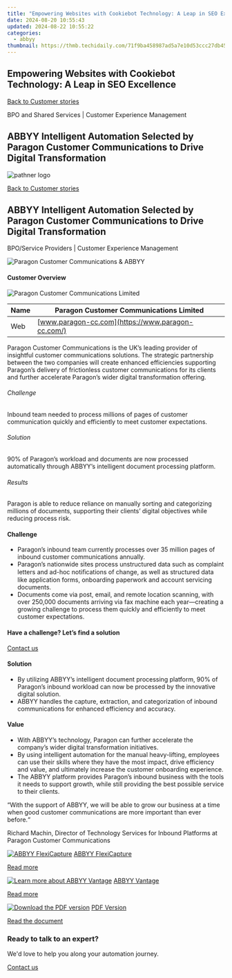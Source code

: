 ```yaml
---
title: "Empowering Websites with Cookiebot Technology: A Leap in SEO Excellence"
date: 2024-08-20 10:55:43
updated: 2024-08-22 10:55:22
categories:
  - abbyy
thumbnail: https://thmb.techidaily.com/71f9ba458987ad5a7e10d53ccc27db4550bc2d9a8583a7d8f8671b37d556003d.jpg
---
```


## Empowering Websites with Cookiebot Technology: A Leap in SEO Excellence

[Back to Customer stories](https://tools.techidaily.com/abbyy/products/)

BPO and Shared Services | Customer Experience Management

## ABBYY Intelligent Automation Selected by Paragon Customer Communications to Drive Digital Transformation

![pathner logo](https://content.abbyy.com/-/media/project/abbyy/abbyy/logos-white/en/132722.png?h=40&iar=0&w=120)

[Back to Customer stories](https://tools.techidaily.com/abbyy/products/)

## ABBYY Intelligent Automation Selected by Paragon Customer Communications to Drive Digital Transformation

BPO/Service Providers | Customer Experience Management 

![Paragon Customer Communications & ABBYY](https://static3.abbyy.com/abbyycommedia/29875/14-paragon-cover-556x303.jpg) 

#### Customer Overview

![Paragon Customer Communications Limited](https://static2.abbyy.com/abbyycommedia/29877/paragon-logo-168x52.jpg) 

| Name | Paragon Customer Communications Limited           |
| ---- | ------------------------------------------------- |
| Web  | [www.paragon-cc.com](https://www.paragon-cc.com/) |

Paragon Customer Communications is the UK’s leading provider of insightful customer communications solutions. The strategic partnership between the two companies will create enhanced efficiencies supporting Paragon’s delivery of frictionless customer communications for its clients and further accelerate Paragon’s wider digital transformation offering.

###### Challenge

Inbound team needed to process millions of pages of customer communication quickly and efficiently to meet customer expectations.

###### Solution

90% of Paragon’s workload and documents are now processed automatically through ABBYY’s intelligent document processing platform.

###### Results

Paragon is able to reduce reliance on manually sorting and categorizing millions of documents, supporting their clients’ digital objectives while reducing process risk.

#### Challenge

* Paragon’s inbound team currently processes over 35 million pages of inbound customer communications annually.
* Paragon’s nationwide sites process unstructured data such as complaint letters and ad-hoc notiﬁcations of change, as well as structured data like application forms, onboarding paperwork and account servicing documents.
* Documents come via post, email, and remote location scanning, with over 250,000 documents arriving via fax machine each year—creating a growing challenge to process them quickly and efficiently to meet customer expectations.

#### Have a challenge? Let’s find a solution  

[Contact us](https://tools.techidaily.com/abbyy/products/) 

#### Solution

* By utilizing ABBYY’s intelligent document processing platform, 90% of Paragon’s inbound workload can now be processed by the innovative digital solution.
* ABBYY handles the capture, extraction, and categorization of inbound communications for enhanced efficiency and accuracy.

#### Value

* With ABBYY’s technology, Paragon can further accelerate the company’s wider digital transformation initiatives.
* By using intelligent automation for the manual heavy-lifting, employees can use their skills where they have the most impact, drive efficiency and value, and ultimately increase the customer onboarding experience.
* The ABBYY platform provides Paragon’s inbound business with the tools it needs to support growth, while still providing the best possible service to their clients.

 “With the support of ABBYY, we will be able to grow our business at a time when good customer communications are more important than ever before.“

 Richard Machin, Director of Technology Services for Inbound Platforms at Paragon Customer Communications

[![ABBYY FlexiCapture](https://static2.abbyy.com/abbyycommedia/21380/4-flexicapture.jpg)](https://tools.techidaily.com/abbyy/products/) [ABBYY FlexiCapture](https://tools.techidaily.com/abbyy/products/) 

[Read more](https://tools.techidaily.com/abbyy/products/) 

[![Learn more about ABBYY Vantage](https://static4.abbyy.com/abbyycommedia/35821/vantage_360x162.jpg)](https://tools.techidaily.com/abbyy/products/) [ABBYY Vantage](https://tools.techidaily.com/abbyy/products/) 

[Read more](https://tools.techidaily.com/abbyy/products/) 

[![Download the PDF version](https://static4.abbyy.com/abbyycommedia/29876/14c-paragon-cover-360x162.jpg)](https://static5.abbyy.com/abbyycommedia/36200/paragon-bpo-customer-story-en.pdf "PDF Version") [PDF Version](https://static5.abbyy.com/abbyycommedia/36200/paragon-bpo-customer-story-en.pdf "PDF Version") 

[Read the document](https://static5.abbyy.com/abbyycommedia/36200/paragon-bpo-customer-story-en.pdf "PDF Version") 

### Ready to talk to an expert?

We'd love to help you along your automation journey.

[Contact us](https://tools.techidaily.com/abbyy/products/)

<ins class="adsbygoogle"
     style="display:block"
     data-ad-format="autorelaxed"
     data-ad-client="ca-pub-7571918770474297"
     data-ad-slot="1223367746"></ins>



<ins class="adsbygoogle"
     style="display:block"
     data-ad-client="ca-pub-7571918770474297"
     data-ad-slot="8358498916"
     data-ad-format="auto"
     data-full-width-responsive="true"></ins>
